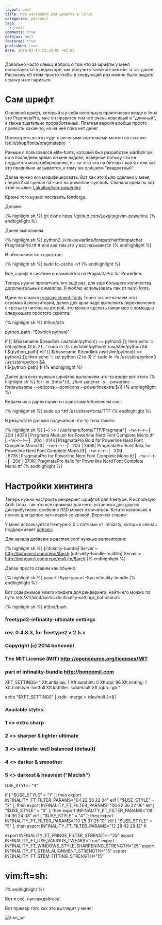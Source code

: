 ```yaml
---
layout: post
title: Мои настройки для шрифтов в linux
categories: personal
tags: 
  - fonts
comments: true
mathjax: null
featured: true
published: true
date: 2016-02-14 21:30:00 +03:00
---
```


Довольно часто слышу вопрос о том что за шрифты у меня используются
в редакторе, как получить такой же хинтинг и так далее. Расскажу об этом
просто чтобы в следующий раз можно было выдать ссылку и не париться.

<!--excerpt-->

# Сам шрифт

Основной шрифт, который я у себя использую практически везде в linux это
PragmataPro, мне он нравится тем что очень красивый и "длинный", а также
тщательно проработанный. Платная версия вообще просто прелесть какая-то, но
на неё пока нет денег.

Посмотреть на это чудо с веселыми картинками можно по ссылке: <a
href="http://www.fsd.it/shop/fonts/pragmatapro/">fsd.it/shop/fonts/pragmatapro</a>

Раньше я пользовался elite-fonts, который был разработан warl0ck'ом, но
в последнее время он мне надоел, наверное потому что не поддается
масштабированию, из-за того что на битовых картах или как это правильно
называется, к тому же слишком "квадратный".

Далее нужно его модифицировать. Вот как это было сделано у меня, сперва был
сделан патчинг на powerline-symbols. Сначала идем по вот этой ссылке: <a
href="https://github.com/Lokaltog/vim-powerline">Lokaltog/vim-powerline</a>

Кроме того нужно поставить fontforge.

Делаем

{% highlight sh %}
git clone https://github.com/Lokaltog/vim-powerline
{% endhighlight %}

Далее выполняем:

{% highlight sh %}
python2 ./vim-powerline/fontpatcher/fontpatcher PragmataPro.ttf # или как там это у вас называется
{% endhighlight %}

И обновляем кэш шрифтов:

{% highlight sh %}
sudo fc-cache -vf
{% endhighlight %}

Всё, шрифт в системе и называется он PragmataPro for Powerline.

Теперь нужно пропатчить его ещё раз, для ещё большего количества
дополнительных символов. Я люблю использовать пак от nerd-fonts.

Идем по ссылке <a
href="https://github.com/ryanoasis/nerd-fonts">ryanoasis/nerd-fonts</a>
Точно так же качаем этот огромный репозиторий, далее для арча надо выполнить
переключение с третьего питона на второй, это можно сделать например
с помощью следующего простого скрипта:

{% highlight sh %}
#!/bin/zsh

python_path="$(which python)"

if [[ $(basename $(readlink /usr/sbin/python)) == python3 ]]; then
    echo ':: set python (3 to 2) ::'
    sudo ln -fs /usr/sbin/python2 /usr/sbin/python && \
        l ${python_path}
elif
    [[ $(basename $(readlink /usr/sbin/python)) == python2 ]]; then
    echo ':: set python (2 to 3) ::'
    sudo ln -fs /usr/sbin/python3 /usr/sbin/python && \
        l ${python_path}
fi
{% endhighlight %}

Далее для всех нужных шрифтов выполняем что-то вроде вот этого 
{% highlight sh %}
for i in ./fnts/*.ttf; ./font-patcher -s --powerline --fontawesome --octicons --pomicons --powerlineextra ${i}
{% endhighlight %}

Кидаем их в директорию со шрифтами/обновляем кэш:

{% highlight sh %}
sudo cp *.ttf /usr/share/fonts/TTF
{% endhighlight %}

В результате должно получиться что-то типа такого:

{% highlight sh %}
[~] >> l /usr/share/fonts/TTF/Pragmata*
▏-rw-r--r-- ▏ 20d │407K│Pragmata Medium for Powerline Nerd Font Complete Mono.ttf
▏-rw-r--r-- ▏ 20d │414K│PragmataPro Bold for Powerline Nerd Font Complete Mono.ttf
▏-rw-r--r-- ▏ 20d │369K│PragmataPro Bold Italic for Powerline Nerd Font Complete Mono.ttf
▏-rw-r--r-- ▏ 20d │673K│PragmataPro for Powerline Nerd Font Complete Mono.ttf
▏-rw-r--r-- ▏ 20d │370K│PragmataPro Italic for Powerline Nerd Font Complete Mono.ttf
{% endhighlight %}

# Настройки хинтинга

Теперь нужно настроить рендеринг шрифтов для freetype. Я использую Arch
Linux, так что все примеры для него, установка для других дистрибутивов,
особенно BSD может отличаться. Кстати насколько я помню для gentoo патч
какой-то кривой. Впрочем ставим:

У меня используется freetype-2.5 с патчами от infinality, которые сейчас поддерживает <a
href="https://github.com/bohoomil?tab=repositories">bohomil</a>

Для начала добавим в pacman.conf нужные репозитории:

{% highlight sh %}
[infinality-bundle]
Server = http://bohoomil.com/repo/$arch
[infinality-bundle-multilib]
Server = http://bohoomil.com/repo/multilib/$arch
{% endhighlight %}

Далее просто ставим как обычно:


{% highlight sh %}
yaourt -Syyu
yaourt -Syu infinality-bundle
{% endhighlight %}

Вот содержимое моего конфига для рендеринга, найти его можно по пути 
/etc/X11/xinit/xinitrc.d/infinality-settings_bohomil.sh:

{% highlight sh %}
#!/bin/bash

###          freetype2-infinality-ultimate settings          ###
###           rev. 0.4.8.3, for freetype2 v.2.5.x            ###
###                                                          ###
###                Copyright (c) 2014 bohoomil               ###
### The MIT License (MIT) http://opensource.org/licenses/MIT ###
###      part of infinality-bundle  http://bohoomil.com      ###


XFT_SETTINGS="
Xft.antialias:  1
Xft.autohint:   0
Xft.dpi:        96
Xft.hinting:    1
Xft.hintstyle:  hintfull
Xft.lcdfilter:  lcddefault
Xft.rgba:       rgb
"

echo "$XFT_SETTINGS" | xrdb -merge > /dev/null 2>&1

### Available styles:
### 1 <> extra sharp
### 2 <> sharper & lighter ultimate
### 3 <> ultimate: well balanced (default)
### 4 <> darker & smoother
### 5 <> darkest & heaviest ("MacIsh")

USE_STYLE="3"

if [ "$USE_STYLE" = "1" ]; then
  export INFINALITY_FT_FILTER_PARAMS="04 22 38 22 04"
elif [ "$USE_STYLE" = "2" ]; then
  export INFINALITY_FT_FILTER_PARAMS="06 22 36 22 06"
elif [ "$USE_STYLE" = "3" ]; then
  export INFINALITY_FT_FILTER_PARAMS="08 24 36 24 08"
elif [ "$USE_STYLE" = "4" ]; then
  export INFINALITY_FT_FILTER_PARAMS="10 25 37 25 10"
elif [ "$USE_STYLE" = "5" ]; then
  export INFINALITY_FT_FILTER_PARAMS="12 28 42 28 12"
fi

export INFINALITY_FT_FRINGE_FILTER_STRENGTH="25"
export INFINALITY_FT_USE_VARIOUS_TWEAKS="true"
export INFINALITY_FT_WINDOWS_STYLE_SHARPENING_STRENGTH="25"
export INFINALITY_FT_STEM_ALIGNMENT_STRENGTH="15"
export INFINALITY_FT_STEM_FITTING_STRENGTH="15"

# vim:ft=sh:
{% endhighlight %}

Вот и всё, наслаждайтесь!

Вот пример того как это выглядит у меня:

![font_scr](http://i.imgur.com/rz07l5w.png)

